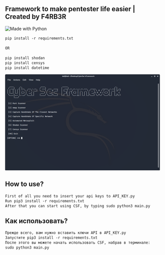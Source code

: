## Framework to make pentester life easier | Created by F4RB3R
![Made with Python](https://img.shields.io/badge/Made%20with-Python-3572A5.svg)

```
pip install -r requirements.txt

OR

pip install shodan
pip install censys
pip install datetime
```

![Screenshot](CSF.png)

## How to use?

```
First of all you need to insert your api keys to API_KEY.py
Run pip3 install -r requirements.txt
After that you can start using CSF, by typing sudo python3 main.py
```

## Как использовать?

```
Прежде всего, вам нужно вставить ключи API в API_KEY.py
Запустите pip3 install -r requirements.txt
После этого вы можете начать использовать CSF, набрав в терминале: sudo python3 main.py
```
